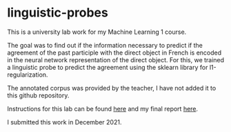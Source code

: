 # linguistic-probes
This is a university lab work for my Machine Learning 1 course.

The goal was to find out if the information necessary to predict if the agreement of the past participle with the direct object in French is encoded in the neural network
representation of the direct object. For this, we trained a linguistic probe to predict the agreement using the sklearn library for l1-regularization.

The annotated corpus was provided by the teacher, I have not added it to this github repository.

Instructions for this lab can be found [here](https://github.com/lina-conti/linguistic-probes/blob/main/instructions_l1.pdf) and my final report [here](https://github.com/lina-conti/linguistic-probes/blob/main/report_l1_regularization.pdf).
          
I submitted this work in December 2021.

